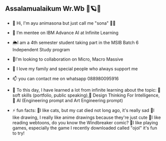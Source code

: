 ## Assalamualaikum Wr.Wb  🌾🪐💫


- 👋 Hi, I'm ayu animasona but just call me "sona" 💅🤭
- 👀 I’m mentee on IBM Advance AI at Infinite Learning 
- 🌦️I am a 4th semester student taking part in the MSIB Batch 6 Independent Study program
- 🪻I'm looking to collaboration on Micro, Macro Massive 
- 💞️ I love my family and special people who always support me
- 📫 you can contact me on whatsapp 088980095916
  
- 🌱 To this day, I have learned a lot from infinite learning
      about the topic: 🎀soft skills (portfolio, public speaking),🎀 Design Thinking For Intelligence,🎀 AI (Engineering prompt and Art Engineering prompt)
  
- ⚡ fun facts:
     🌱I like cats, but my cat died not long ago, it's really sad
     🌱I like drawing, I really like anime drawings because they're just cute
     🌱I like reading webtoons, do you know the Windbreaker comic?
     🌱I like playing games, especially the game I recently downloaded called "ojol" it's fun to try!

<!---
Ayuanimasona18/Ayuanimasona18 is a ✨ special ✨ repository because its `README.md` (this file) appears on your GitHub profile.
You can click the Preview link to take a look at your changes.
--->
